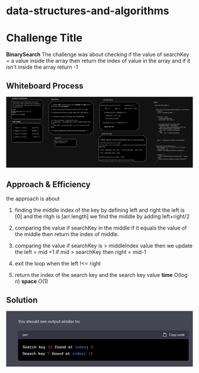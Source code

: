 
# data-structures-and-algorithms



# Challenge Title
 **BinarySearch**
The challenge was about checking if the value of searchKey = a value inside the array then return the index of value in the array and if it isn't inside the array return -1 

## Whiteboard Process


![Alt text](challeng03.drawio.png)

## Approach & Efficiency

the approach is about 
1. finding the middle index of the key by defining left and right the left is [0] and the ritgh is [arr.length]  we find the middle by adding left+right/2

2. comparing the value if searchKey in the middle if it equals the value of the middle then return the index of middle.

3. comparing the value if searchKey is > middleIndex value then we update the  left = mid +1 
if mid > searchKey then right = mid-1 

4. exit the loop when the left !<= right 
5. return the index of the search key and the search key value 
 **time** O(log n)     **space** O(1)

## Solution



![Alt text](Capture.JPG)













